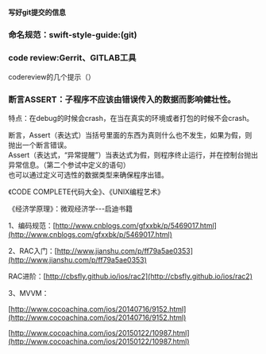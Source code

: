 #### 写好git提交的信息

### 命名规范：swift-style-guide:\(git\)

### code review:Gerrit、GITLAB工具

codereview的几个提示（）

### 断言ASSERT：子程序不应该由错误传入的数据而影响健壮性。

特点：在debug的时候会crash，在当在真实的环境或者打包的时候不会crash。

断言，Assert（表达式）当括号里面的东西为真则什么也不发生，如果为假，则抛出一个断言错误。  
Assert（表达式，“异常提醒”）当表达式为假，则程序终止运行，并在控制台抛出异常信息。（第二个参试中定义的语句）  
也可以通过定义可选性的数据类型来确保程序出错。

《CODE COMPLETE代码大全》、《UNIX编程艺术》

《经济学原理》：微观经济学---启迪书籍

1、编码规范：[http://www.cnblogs.com/gfxxbk/p/5469017.html](http://www.cnblogs.com/gfxxbk/p/5469017.html)

2、RAC入门：[http://www.jianshu.com/p/ff79a5ae0353](http://www.jianshu.com/p/ff79a5ae0353)

RAC进阶：[http://cbsfly.github.io/ios/rac2](http://cbsfly.github.io/ios/rac2)

3、MVVM：

[http://www.cocoachina.com/ios/20140716/9152.html](http://www.cocoachina.com/ios/20140716/9152.html)

[http://www.cocoachina.com/ios/20150122/10987.html](http://www.cocoachina.com/ios/20150122/10987.html)

